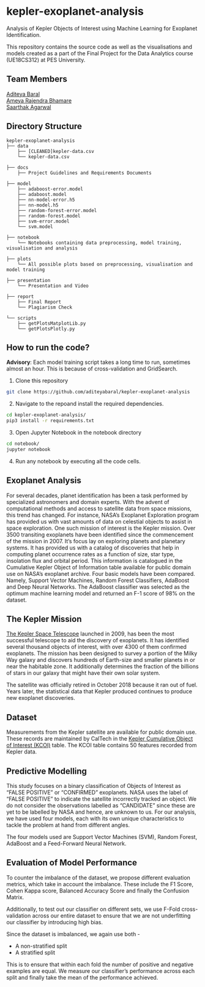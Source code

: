 # kepler-exoplanet-analysis

Analysis of Kepler Objects of Interest using Machine Learning for Exoplanet Identification. 

This repository contains the source code as well as the visualisations and models created as a part of the Final Project for the Data Analytics course (UE18CS312) at PES University.

## Team Members 

[Aditeya Baral](https://github.com/aditeyabaral) <br>
[Ameya Rajendra Bhamare](https://github.com/ameyabhamare) <br>
[Saarthak Agarwal](https://github.com/saarthak-agarwal)
 
## Directory Structure

```
kepler-exoplanet-analysis
├── data
    ├── [CLEANED]kepler-data.csv
    └── kepler-data.csv

├── docs
    ├── Project Guidelines and Requirements Documents

├── model
    ├── adaboost-error.model
    ├── adaboost.model
    ├── nn-model-error.h5
    ├── nn-model.h5
    ├── random-forest-error.model
    ├── random-forest.model
    ├── svm-error.model
    └── svm.model
   
├── notebook
    └── Notebooks containing data preprocessing, model training, visualisation and analysis

├── plots
    └── All possible plots based on preprocessing, visualisation and model training

├── presentation
    └── Presentation and Video

├── report
    ├── Final Report
    └── Plagiarism Check

└── scripts
    ├── getPlotsMatplotLib.py
    └── getPlotsPlotly.py

```

## How to run the code?

**Advisory**: Each model training script takes a long time to run, sometimes almost an hour. This is because of cross-validation
and GridSearch.

1. Clone this repository
```bash
git clone https://github.com/aditeyabaral/kepler-exoplanet-analysis
```

2. Navigate to the repoand install the required dependencies.
```bash
cd kepler-exoplanet-analysis/
pip3 install -r requirements.txt
```

3. Open Jupyter Notebook in the notebook directory
```bash
cd notebook/
jupyter notebook
```

4. Run any notebook by executing all the code cells.

## Exoplanet Analysis
For several decades, planet identification has been a
task performed by specialized astronomers and domain experts.
With the advent of computational methods and access to satellite
data from space missions, this trend has changed. For instance,
NASA’s Exoplanet Exploration program has provided us
with vast amounts of data on celestial objects to assist in space
exploration. One such mission of interest is the Kepler mission.
Over 3500 transiting exoplanets have been identified since the
commencement of the mission in 2007. It’s focus lay on exploring
planets and planetary systems. It has provided us with a catalog
of discoveries that help in computing planet occurrence rates
as a function of size, star type, insolation flux and orbital
period. This information is catalogued in the Cumulative Kepler
Object of Information table available for public domain use
on NASA’s exoplanet archive. Four basic models have been
compared. Namely, Support Vector Machines, Random Forest
Classifiers, AdaBoost and Deep Neural Networks. The AdaBoost
classifier was selected as the optimum machine learning model
and returned an F-1 score of 98% on the dataset.

## The Kepler Mission
[The Kepler Space Telescope](https://www.nasa.gov/mission_pages/kepler/main/index.html) launched in 2009, has been the
most successful telescope to aid the discovery of exoplanets. It has identified several thousand objects of interest, with over 4300 of them confirmed exoplanets. The mission has been designed to survey a portion of the Milky Way galaxy and discovers hundreds of Earth-size and smaller planets in or near the habitable zone. It additionally determines the fraction of the billions of stars in our galaxy that might have their own solar system. 

The satellite was officially
retired in October 2018 because it ran out of fuel. Years later, the statistical data that Kepler produced continues to produce new exoplanet discoveries.

## Dataset
Measurements from the Kepler satellite are available for public domain use. These records are maintained by CalTech in the [Kepler Cumulative Object of Interest (KCOI)](https://exoplanetarchive.ipac.caltech.edu/cgi-bin/TblView/nph-tblView?app=ExoTbls&config=cumulative) table. The KCOI table contains 50 features recorded from Kepler data.

## Predictive Modelling
This study focuses on a binary classification of Objects of Interest as “FALSE POSITIVE” or “CONFIRMED” exoplanets. NASA uses the label of “FALSE POSITIVE” to indicate the satellite incorrectly tracked an object. We do not consider the observations labelled as “CANDIDATE” since these are yet to be labelled by NASA and hence, are unknown to us. For our analysis, we have used four models, each with its own unique characteristics to tackle the problem at hand from different angles. 

The four models used are Support Vector Machines (SVM), Random Forest, AdaBoost and a Feed-Forward Neural Network.

## Evaluation of Model Performance

To counter the imbalance of the dataset, we propose different
evaluation metrics, which take in account the imbalance.
These include the F1 Score, Cohen Kappa score, Balanced
Accuracy Score and finally the Confusion Matrix.

Additionally, to test out our classifier on different sets, we
use F-Fold cross-validation across our entire dataset to ensure that we are not underfitting our classifier by introducing high bias. 

Since the dataset is imbalanced, we again use both -

* A non-stratified split
* A stratified split

This is to ensure that within each fold the number of positive and negative examples are equal. We measure our classifier’s performance across each split and finally take the mean of the performance achieved.